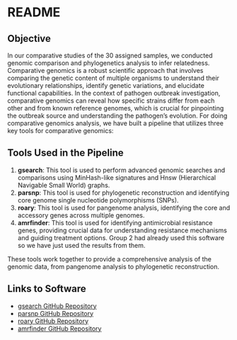 # README

## Objective

In our comparative studies of the 30 assigned samples, we conducted genomic comparison and phylogenetics analysis to infer relatedness. Comparative genomics is a robust scientific approach that involves comparing the genetic content of multiple organisms to understand their evolutionary relationships, identify genetic variations, and elucidate functional capabilities. In the context of pathogen outbreak investigation, comparative genomics can reveal how specific strains differ from each other and from known reference genomes, which is crucial for pinpointing the outbreak source and understanding the pathogen’s evolution. For doing comparative genomics analysis, we have built a pipeline that utilizes three key tools for comparative genomics: 

## Tools Used in the Pipeline

1. **gsearch**: This tool is used to perform advanced genomic searches and comparisons using MinHash-like signatures and Hnsw (Hierarchical Navigable Small World) graphs.
2. **parsnp**: This tool is used for phylogenetic reconstruction and identifying core genome single nucleotide polymorphisms (SNPs).
3. **roary**: This tool is used for pangenome analysis, identifying the core and accessory genes across multiple genomes.
4. **amrfinder**: This tool is used for identifying antimicrobial resistance genes, providing crucial data for understanding resistance mechanisms and guiding treatment options. Group 2 had already used this software so we have just used the results from them.

These tools work together to provide a comprehensive analysis of the genomic data, from pangenome analysis to phylogenetic reconstruction.

## Links to Software

- [gsearch GitHub Repository](https://github.com/jean-pierreBoth/gsearch)
- [parsnp GitHub Repository](https://github.com/marbl/parsnp)
- [roary GitHub Repository](https://github.com/sanger-pathogens/Roary)
- [amrfinder GitHub Repository](https://github.com/ncbi/amr)
